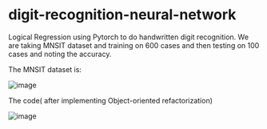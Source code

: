 # digit-recognition-neural-network
Logical Regression using Pytorch to do handwritten digit recognition. We are taking MNSIT dataset and training on 600 cases and then testing on 100 cases and noting the accuracy.

The MNSIT dataset is:


![image](https://user-images.githubusercontent.com/55053737/117819089-d4c56480-b286-11eb-9f3b-13b6b2036450.png)

The code( after implementing Object-oriented refactorization)

![image](https://user-images.githubusercontent.com/55053737/117818080-e35f4c00-b285-11eb-848c-9e644670c6e6.png)

